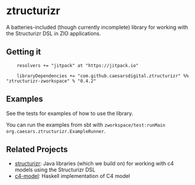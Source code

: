 # ztructurizr

A batteries-included (though currently incomplete) library for working
with the Structurizr DSL in ZIO applications.

## Getting it

```
    resolvers += "jitpack" at "https://jitpack.io"
```

```
	libraryDependencies += "com.github.caesarsdigital.ztructurizr" %% "ztructurizr-zworkspace" % "0.4.2"
```

## Examples

See the tests for examples of how to use the library.

You can run the examples from sbt with `zworkspace/test:runMain org.caesars.ztructurizr.ExampleRunner`.

## Related Projects

- [structurizr](https://github.com/structurizr): Java libraries (which we build on) for working with c4 models using the Structurizr DSL
- [c4-model](https://github.com/puffnfresh/c4-model): Haskell implementation of C4 model
